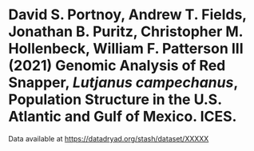 # David S. Portnoy, Andrew T. Fields, Jonathan B. Puritz, Christopher M. Hollenbeck, William F. Patterson III (2021) Genomic Analysis of Red Snapper, _Lutjanus campechanus_, Population Structure in the U.S. Atlantic and Gulf of Mexico. ICES.

Data available at https://datadryad.org/stash/dataset/XXXXX
